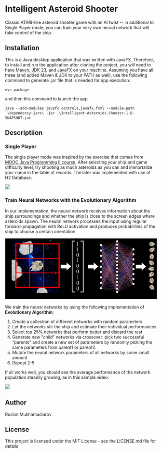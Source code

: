 # Intelligent Asteroid Shooter

Classic ATARI-like asteroid shooter game with an AI twist -- in additional to Single Player mode, you can train your very own neural network that will take control of the ship. 

## Installation

This is a Java desktop application that was written with JavaFX. Therefore, to install and run the application after cloning the project, you will need to have [Maven](https://maven.apache.org/download.cgi), [JDK 23](https://www.oracle.com/java/technologies/downloads/#jdk23-linux), and [JavaFX](https://gluonhq.com/products/javafx/) on your machine. Assuming you have all three (and added Maven & JDK to your PATH as well), use the following command to generate .jar file that is needed for app execution:
```
mvn package
```
and then this command to launch the app
```
java --add-modules javafx.controls,javafx.fxml --module-path .\dependency-jars\ -jar .\Intelligent-Asteroids-Shooter-1.0-SNAPSHOT.jar
```

## Descriptiion
### Single Player

The single player mode was inspired by the exercise that comes from [MOOC Java Programming II course](https://java-programming.mooc.fi/part-14/3-larger-application-asteroids). After selecting your ship and game difficulty level, try shooting as much asteroids as you can and immortalize your name in the table of records. The later was implemented with use of H2 Database. 

![](https://github.com/RusFortunat/Intelligent-Asteroids-Shooter/blob/main/docs/Single-Player-mode-480.gif)

### Train Neural Networks with the Evolutionary Algorithm

In our implementation, the neural network receives information about the ship surroundings and whether the ship is close to the screen edges where asteroids spawn. The neural network processes the input using regular forward-propagation with ReLU activation and produces probabilities of the ship to choose a certain orientation. 

![](https://github.com/RusFortunat/Intelligent-Asteroids-Shooter/blob/main/docs/schematics.png)

We train the neural networks by using the following implementation of **Evolutionary Algorithm**:
1. Create a collection of different networks with random parameters 
2. Let the networks stir the ship and estimate their individual performances
3. Select top 25% networks that perform better and discard the rest
4. Generate new "child" networks via crossover: pick two successful "parents" and create a new set of parameters by randomly picking the same parameters from parent1 or parent2.
5. Mutate the neural network parameters of all networks by some small amount
6. Repeat 2-5

If all works well, you should see the average performance of the network population steadily growing, as in this sample video:

![](https://github.com/RusFortunat/Intelligent-Asteroids-Shooter/blob/main/docs/trainAI-mode.gif)

## Author
Ruslan Mukhamadiarov

## License
This project is licensed under the MIT License - see the LICENSE.md file for details
